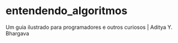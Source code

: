 # entendendo_algoritmos
Um guia ilustrado para programadores e outros curiosos | Aditya Y. Bhargava
